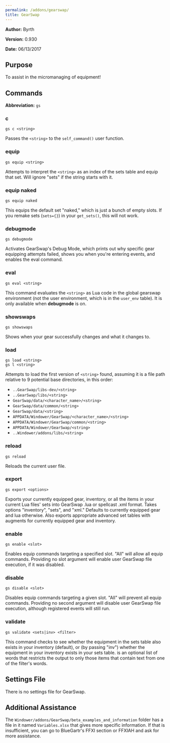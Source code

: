 ```yaml
---
permalink: /addons/gearswap/
title: GearSwap
---
```


**Author:** Byrth

**Version:** 0.930

**Date:** 06/13/2017

## Purpose
To assist in the micromanaging of equipment!

## Commands

**Abbreviation:** `gs`

### c 
```gs c <string>```

Passes the `<string>` to the `self_command()` user function.

### equip 
```gs equip <string>```

Attempts to interpret the `<string>` as an index of the sets table and equip that set. Will ignore "sets" if the string starts with it.

### equip naked
```gs equip naked```

This equips the default set "naked," which is just a bunch of empty slots. If you remake sets (`sets={}`) in your `get_sets()`, this will not work.

### debugmode
```gs debugmode```

Activates GearSwap's Debug Mode, which prints out why specific gear equipping attempts failed, shows you when you're entering events, and enables the eval command.

### eval 
```gs eval <string>```

This command evaluates the `<string>` as Lua code in the global gearswap environment (not the user environment, which is in the `user_env` table). It is only available when **debugmode** is on.

### showswaps
```gs showswaps```

Shows when your gear successfully changes and what it changes to.

### load
```
gs load <string>
gs l <string>
```

Attempts to load the first version of `<string>` found, assuming it is a file path relative to 9 potential base directories, in this order:
* `..GearSwap/libs-dev/<string>`
* `..GearSwap/libs/<string>`
* `GearSwap/data/<character_name>/<string>`
* `GearSwap/data/common/<string>`
* `GearSwap/data/<string>`
* `APPDATA/Windower/GearSwap/<character_name>/<string>`
* `APPDATA/Windower/GearSwap/common/<string>`
* `APPDATA/Windower/GearSwap/<string>`
* `..Windower/addons/libs/<string>`

### reload
```gs reload```

Reloads the current user file.

### export 
```gs export <options>```

Exports your currently equipped gear, inventory, or all the items in your current Lua files' sets into GearSwap .lua or spellcast .xml format. Takes options "inventory", "sets", and "xml." Defaults to currently equipped gear and lua otherwise. Also exports appropriate advanced set tables with augments for currently equipped gear and inventory.

### enable
```gs enable <slot>```

Enables equip commands targeting a specified slot. "All" will allow all equip commands. Providing no slot argument will enable user GearSwap file execution, if it was disabled.

### disable
```gs disable <slot>```

Disables equip commands targeting a given slot. "All" will prevent all equip commands. Providing no second argument will disable user GearSwap file execution, although registered events will still run.

### validate
```gs validate <sets|inv> <filter>```

This command checks to see whether the equipment in the sets table also exists in your inventory (default), or (by passing "inv") whether the equipment in your inventory exists in your sets table. <filter> is an optional list of words that restricts the output to only those items that contain text from one of the filter's words.

## Settings File
There is no settings file for GearSwap.

## Additional Assistance
The `Windower/addons/GearSwap/beta_examples_and_information` folder has a file in it named `Variables.xlsx` that gives more specific information. If that is insufficient, you can go to BlueGartr's FFXI section or FFXIAH and ask for more assistance.

